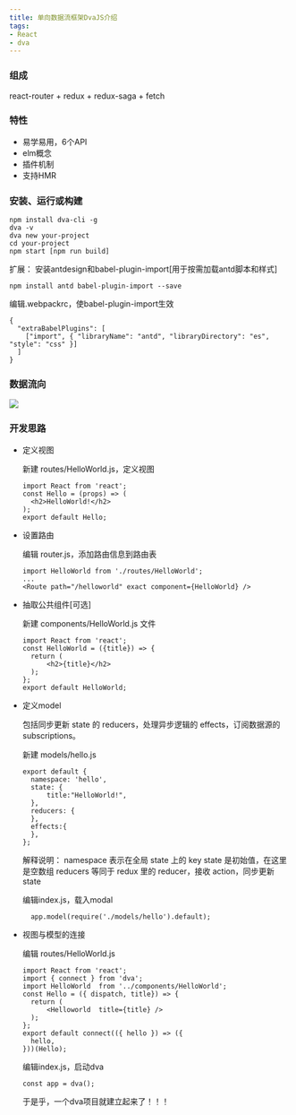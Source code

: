 ```yaml
---
title: 单向数据流框架DvaJS介绍
tags: 
- React
- dva
---
```

### 组成
react-router + redux + redux-saga + fetch

### 特性
- 易学易用，6个API
- elm概念
- 插件机制
- 支持HMR

### 安装、运行或构建

    npm install dva-cli -g
    dva -v
    dva new your-project
    cd your-project
    npm start [npm run build]

扩展：
安装antdesign和babel-plugin-import[用于按需加载antd脚本和样式]

    npm install antd babel-plugin-import --save
编辑.webpackrc，使babel-plugin-import生效

    {
      "extraBabelPlugins": [
        ["import", { "libraryName": "antd", "libraryDirectory": "es", "style": "css" }]
      ]
    }

### 数据流向

![](https://user-gold-cdn.xitu.io/2018/12/24/167dbe03ca75497f?w=1614&h=508&f=png&s=115320)

### 开发思路
- 定义视图

  新建 routes/HelloWorld.js，定义视图

      import React from 'react';
      const Hello = (props) => (
        <h2>HelloWorld!</h2>
      );
	  export default Hello;
- 设置路由  
  
   编辑 router.js，添加路由信息到路由表

      import HelloWorld from './routes/HelloWorld';
      ...
      <Route path="/helloworld" exact component={HelloWorld} />

- 抽取公共组件[可选]
  
  新建 components/HelloWorld.js 文件

      import React from 'react'; 
      const HelloWorld = ({title}) => {
        return (
            <h2>{title}</h2>
        );
      };
      export default HelloWorld;

- 定义model

  包括同步更新 state 的 reducers，处理异步逻辑的 effects，订阅数据源的 subscriptions。

   新建 models/hello.js
  
      export default {
        namespace: 'hello',
        state: {
            title:"HelloWorld!",
        },
        reducers: {
        },
        effects:{
        },
      };
   解释说明：
namespace 表示在全局 state 上的 key
state 是初始值，在这里是空数组
reducers 等同于 redux 里的 reducer，接收 action，同步更新 state

  编辑index.js，载入modal
  
   		app.model(require('./models/hello').default);

- 视图与模型的连接

  编辑 routes/HelloWorld.js

      import React from 'react';
      import { connect } from 'dva';
      import HelloWorld  from '../components/HelloWorld';
      const Hello = ({ dispatch, title}) => {   
        return (
            <Helloworld  title={title} />
        );
      };
      export default connect(({ hello }) => ({
        hello,
      }))(Hello);

     编辑index.js，启动dva
  
      const app = dva();

   于是乎，一个dva项目就建立起来了！！！